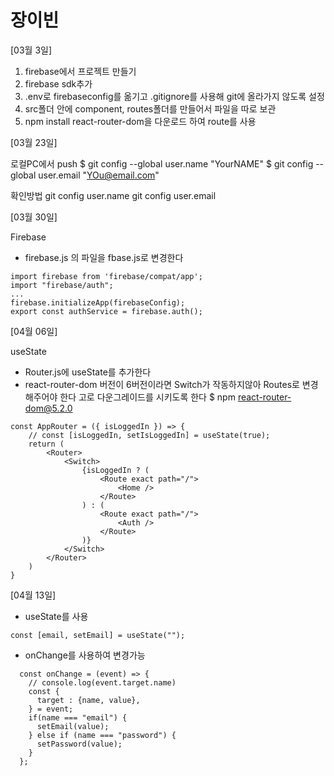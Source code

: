 # 장이빈

[03월 3일]
1. firebase에서 프로젝트 만들기
2. firebase sdk추가
3. .env로 firebaseconfig를 옮기고 .gitignore를 사용해 git에 올라가지 않도록 설정
4. src폴더 안에 component, routes폴더를 만들어서 파일을 따로 보관
5. npm install react-router-dom을 다운로드 하여 route를 사용

[03월 23일]

로컬PC에서 push
$ git config --global user.name "YourNAME"
$ git config --global user.email "YOu@email.com"

확인방법
git config user.name
git config user.email

[03월 30일]

Firebase
- firebase.js 의 파일을 fbase.js로 변경한다
```
import firebase from 'firebase/compat/app';
import "firebase/auth";
...
firebase.initializeApp(firebaseConfig);
export const authService = firebase.auth();
```
[04월 06일]

useState
- Router.js에 useState를 추가한다
- react-router-dom 버전이 6버전이라면 Switch가 작동하지않아 Routes로 변경해주어야 한다 고로 다운그레이드를 시키도록 한다 $ npm react-router-dom@5.2.0
```
const AppRouter = ({ isLoggedIn }) => {
    // const [isLoggedIn, setIsLoggedIn] = useState(true);
    return (
        <Router>
            <Switch>
                {isLoggedIn ? (
                    <Route exact path="/">
                        <Home />
                    </Route>
                ) : (
                    <Route exact path="/">
                        <Auth />
                    </Route>
                )}
            </Switch>
        </Router>
    )
}
```

[04월 13일]
- useState를 사용
```
const [email, setEmail] = useState("");
```

- onChange를 사용하여 변경가능
```
  const onChange = (event) => {
    // console.log(event.target.name)
    const {
      target : {name, value},
    } = event;
    if(name === "email") {
      setEmail(value);
    } else if (name === "password") {
      setPassword(value);
    }
  };
```